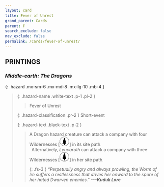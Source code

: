 ```yaml
---
layout: card
title: Fever of Unrest
grand_parent: Cards
parent: F
search_exclude: false
nav_exclude: false
permalink: /cards/fever-of-unrest/
---
```


## PRINTINGS


### _Middle-earth: The Dragons_

{: .hazard .mx-sm-6 .mx-md-8 .mx-lg-10 .mb-4 }
> {: .hazard-name .white-text .p-1 .pl-2 }
> > <div class="hazard-mp"></div>
> > <div class="card-name">Fever of Unrest</div>
>
> {: .hazard-classification .pr-2 }
> Short-event
>
> {: .hazard-text .black-text .p-2 }
> > A Dragon hazard creature can attack a company with four Wildernesses \[![](/assets/images/wilderness.svg)] in its site path. <br>&ensp;Alternatively, _Leucaruth_ can attack a company with three Wildernesses \[![](/assets/images/wilderness.svg)] in her site path. 
> > 
> > {: .fs-3 } 
> > _“Perpetually angry and always prowling, the Worm of Ire suffers a restlessness that drives her onward to the spore of her hated Dwarven enemies."_ ***---&#65279;Kuduk&nbsp;Lore*** 
>
